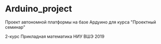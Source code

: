 # Arduino_project

Проект автономной платформы на базе Ардуино для курса "Проектный семинар"

2-курс Прикладная математика НИУ ВШЭ 2019


